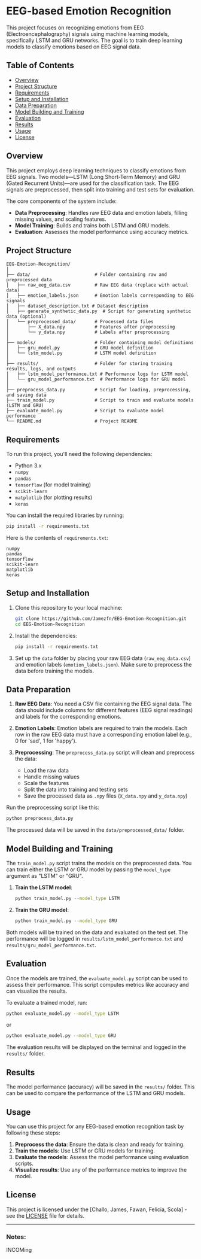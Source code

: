 # EEG-based Emotion Recognition

This project focuses on recognizing emotions from EEG (Electroencephalography) signals using machine learning models, specifically LSTM and GRU networks. The goal is to train deep learning models to classify emotions based on EEG signal data.

## Table of Contents

- [Overview](#overview)
- [Project Structure](#project-structure)
- [Requirements](#requirements)
- [Setup and Installation](#setup-and-installation)
- [Data Preparation](#data-preparation)
- [Model Building and Training](#model-building-and-training)
- [Evaluation](#evaluation)
- [Results](#results)
- [Usage](#usage)
- [License](#license)

## Overview

This project employs deep learning techniques to classify emotions from EEG signals. Two models—LSTM (Long Short-Term Memory) and GRU (Gated Recurrent Units)—are used for the classification task. The EEG signals are preprocessed, then split into training and test sets for evaluation. 

The core components of the system include:
- **Data Preprocessing**: Handles raw EEG data and emotion labels, filling missing values, and scaling features.
- **Model Training**: Builds and trains both LSTM and GRU models.
- **Evaluation**: Assesses the model performance using accuracy metrics.

## Project Structure

```
EEG-Emotion-Recognition/
│
├── data/                        # Folder containing raw and preprocessed data
│   ├── raw_eeg_data.csv         # Raw EEG data (replace with actual data)
│   ├── emotion_labels.json      # Emotion labels corresponding to EEG signals
│   ├── dataset_description.txt # Dataset description
│   ├── generate_synthetic_data.py  # Script for generating synthetic data (optional)
│   └── preprocessed_data/       # Processed data files
│       ├── X_data.npy           # Features after preprocessing
│       └── y_data.npy           # Labels after preprocessing
│
├── models/                      # Folder containing model definitions
│   ├── gru_model.py             # GRU model definition
│   └── lstm_model.py            # LSTM model definition
│
├── results/                     # Folder for storing training results, logs, and outputs
│   ├── lstm_model_performance.txt # Performance logs for LSTM model
│   └── gru_model_performance.txt  # Performance logs for GRU model
│
├── preprocess_data.py           # Script for loading, preprocessing, and saving data
├── train_model.py               # Script to train and evaluate models (LSTM and GRU)
├── evaluate_model.py            # Script to evaluate model performance
└── README.md                    # Project README
```

## Requirements

To run this project, you'll need the following dependencies:

- Python 3.x
- `numpy`
- `pandas`
- `tensorflow` (for model training)
- `scikit-learn`
- `matplotlib` (for plotting results)
- `keras`

You can install the required libraries by running:

```bash
pip install -r requirements.txt
```

Here is the contents of `requirements.txt`:

```
numpy
pandas
tensorflow
scikit-learn
matplotlib
keras
```

## Setup and Installation

1. Clone this repository to your local machine:
    ```bash
    git clone https://github.com/Jamezfn/EEG-Emotion-Recognition.git
    cd EEG-Emotion-Recognition
    ```

2. Install the dependencies:
    ```bash
    pip install -r requirements.txt
    ```

3. Set up the `data` folder by placing your raw EEG data (`raw_eeg_data.csv`) and emotion labels (`emotion_labels.json`). Make sure to preprocess the data before training the models.

## Data Preparation

1. **Raw EEG Data**: You need a CSV file containing the EEG signal data. The data should include columns for different features (EEG signal readings) and labels for the corresponding emotions.

2. **Emotion Labels**: Emotion labels are required to train the models. Each row in the raw EEG data must have a corresponding emotion label (e.g., 0 for 'sad', 1 for 'happy').

3. **Preprocessing**: The `preprocess_data.py` script will clean and preprocess the data:
    - Load the raw data
    - Handle missing values
    - Scale the features
    - Split the data into training and testing sets
    - Save the processed data as `.npy` files (`X_data.npy` and `y_data.npy`)

Run the preprocessing script like this:

```bash
python preprocess_data.py
```

The processed data will be saved in the `data/preprocessed_data/` folder.

## Model Building and Training

The `train_model.py` script trains the models on the preprocessed data. You can train either the LSTM or GRU model by passing the `model_type` argument as "LSTM" or "GRU".

1. **Train the LSTM model**:

    ```bash
    python train_model.py --model_type LSTM
    ```

2. **Train the GRU model**:

    ```bash
    python train_model.py --model_type GRU
    ```

Both models will be trained on the data and evaluated on the test set. The performance will be logged in `results/lstm_model_performance.txt` and `results/gru_model_performance.txt`.

## Evaluation

Once the models are trained, the `evaluate_model.py` script can be used to assess their performance. This script computes metrics like accuracy and can visualize the results.

To evaluate a trained model, run:

```bash
python evaluate_model.py --model_type LSTM
```

or

```bash
python evaluate_model.py --model_type GRU
```

The evaluation results will be displayed on the terminal and logged in the `results/` folder.

## Results

The model performance (accuracy) will be saved in the `results/` folder. This can be used to compare the performance of the LSTM and GRU models.

## Usage

You can use this project for any EEG-based emotion recognition task by following these steps:

1. **Preprocess the data**: Ensure the data is clean and ready for training.
2. **Train the models**: Use LSTM or GRU models for training.
3. **Evaluate the models**: Assess the model performance using evaluation scripts.
4. **Visualize results**: Use any of the performance metrics to improve the model.

## License

This project is licensed under the [Challo, James, Fawan, Felicia, Scola] - see the [LICENSE](LICENSE) file for details.

---

### Notes:
 INCOMing

